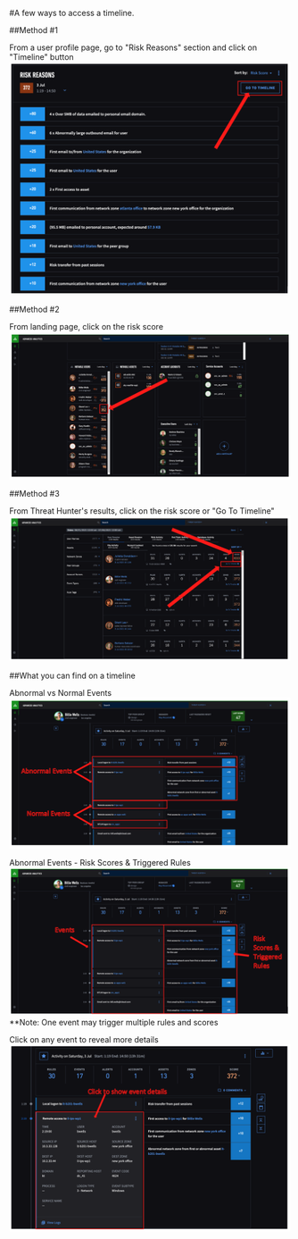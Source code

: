 #A few ways to access a timeline.

##Method #1

From a user profile page, go to "Risk Reasons" section and click on "Timeline" button 
![](../Images/timeline_from_profile.png)

##Method #2

From landing page, click on the risk score
![](../Images/timeline_from_notable.png)

##Method #3

From Threat Hunter's results, click on the risk score or "Go To Timeline"
![](../Images/timeline_from_th.png)


##What you can find on a timeline

Abnormal vs Normal Events
![](../Images/normal_abnormal.png)

Abnormal Events - Risk Scores & Triggered Rules
![](../Images/scores_rules.png)
**Note: One event may trigger multiple rules and scores

Click on any event to reveal more details
![](../Images/event_details.png)